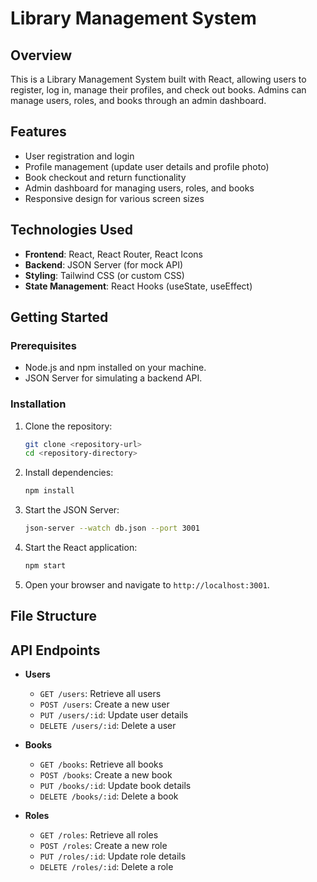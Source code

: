 # Library Management System

## Overview
This is a Library Management System built with React, allowing users to register, log in, manage their profiles, and check out books. Admins can manage users, roles, and books through an admin dashboard.

## Features
- User registration and login
- Profile management (update user details and profile photo)
- Book checkout and return functionality
- Admin dashboard for managing users, roles, and books
- Responsive design for various screen sizes

## Technologies Used
- **Frontend**: React, React Router, React Icons
- **Backend**: JSON Server (for mock API)
- **Styling**: Tailwind CSS (or custom CSS)
- **State Management**: React Hooks (useState, useEffect)

## Getting Started

### Prerequisites
- Node.js and npm installed on your machine.
- JSON Server for simulating a backend API.

### Installation
1. Clone the repository:
   ```bash
   git clone <repository-url>
   cd <repository-directory>
   ```

2. Install dependencies:
   ```bash
   npm install
   ```

3. Start the JSON Server:
   ```bash
   json-server --watch db.json --port 3001
   ```

4. Start the React application:
   ```bash
   npm start
   ```

5. Open your browser and navigate to `http://localhost:3001`.

## File Structure


## API Endpoints
- **Users**
  - `GET /users`: Retrieve all users
  - `POST /users`: Create a new user
  - `PUT /users/:id`: Update user details
  - `DELETE /users/:id`: Delete a user

- **Books**
  - `GET /books`: Retrieve all books
  - `POST /books`: Create a new book
  - `PUT /books/:id`: Update book details
  - `DELETE /books/:id`: Delete a book

- **Roles**
  - `GET /roles`: Retrieve all roles
  - `POST /roles`: Create a new role
  - `PUT /roles/:id`: Update role details
  - `DELETE /roles/:id`: Delete a role

